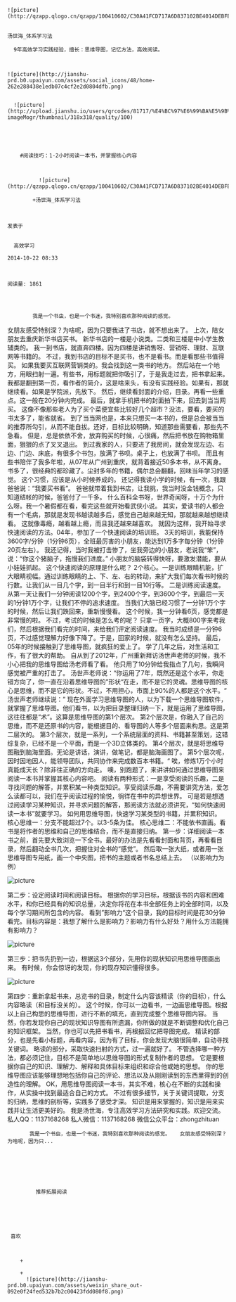 
    
  
    ![picture](http://qzapp.qlogo.cn/qzapp/100410602/C30A41FCD717A6D837102BE4014DEBFB/100)
    

    汤世海_体系学习法
  
      9年高效学习实践经验，擅长：思维导图，记忆方法，高效阅读。

  
  
    ![picture](http://jianshu-prd.b0.upaiyun.com/assets/social_icons/48/home-262e288438e1edb07c4cf2e2d0804dfb.png)
  
    
      ![picture](http://upload.jianshu.io/users/qrcodes/81717/%E4%BC%97%E6%99%BA%E5%9B%A2%E5%BE%AE%E4%BF%A1%E5%8F%B7.jpg?imageMogr/thumbnail/318x318/quality/100)
    


    
      
        #阅读技巧：1-2小时阅读一本书，并掌握核心内容
        
          
            
              ![picture](http://qzapp.qlogo.cn/qzapp/100410602/C30A41FCD717A6D837102BE4014DEBFB/100)
            
            +汤世海_体系学习法
        
        
    
    发表于 

    
      高效学习

    2014-10-22 08:33

    

    阅读量: 1861
  


        
            我是一个书虫，也是一个书迷，我特别喜欢那种阅读的感觉。

  女朋友感受特别深？为啥呢，因为只要我进了书店，就不想出来了。
  上次，陪女朋友去重庆新华书店买书。
  新华书店的一楼是小说类。二类和三楼是中小学生教辅类的。
  我一到书店，就直奔四楼。因为四楼是讲销售呀、营销呀、理财、互联网等书籍的。 
  不过，我到书店的目标不是买书，也不是看书。而是看那些书值得买。
  如果我要买互联网营销类的。我会找到这一类书的地方。
  然后站在一个地方，用眼扫射一遍。有些书，用标题就把你吸引了，于是我走过去，把书拿起来。
  我都是翻到第一页，看作者的简介，这是啥来头，有没有实践经验。如果有，那就继续看。如果是学院派，先放下。
  然后，继续看封面的介绍，目录。再看一些重点。这一般在20分钟内完成。
  最后，就拿手机把书的封面拍下来，回去到当当网买。
  这像不像那些老人为了买个菜便宜些比较好几个超市？没法，要看，要买的书太多了，能省就省。
  到了当当网也是，本来只想买一本书的，但是总会被当当的推荐所勾引，从而不能自拔。还好，目标比较明确，知道那些需要看，那些先不急看。
  但是，总是依依不舍，放弃购买的时候，心很痛，然后把书放在购物箱里面，狠狠的点了叉叉退出。
  到过我家的人，只要进了我房间，就会发现左边、右边、门边、床底，有很多个书包，放满了书呗。桌子上，也放满了书呗。
  而且有些书陪伴了我多年啦，从07年从广州到重庆，就背着接近50多本书，从不离身。
  书多了，很经典的都珍藏了。尘封多年的书籍，偶尔总会翻翻，回味当年学习的感觉。
  这个习惯，应该是从小时候养成的。
  还记得我读小学的时候，有一次，我跟爸爸说：“我要买书看”。
  爸爸就带着我到书店，让我挑，我当时没金钱概念，只知道结帐的时候，爸爸付了一千多。
  什么百科全书呀，世界奇闻呀，十万个为什么呀。我一个暑假都在看，看完这些就开始看武侠小说。
  其实，爱读书的人都会有一个毛病，那就是发现书越读越多后，感觉自己越来越无知，那就越来越想继续看。
  这就像毒瘾，越看越上瘾，而且我还越来越喜欢。
  就因为这样，我开始寻求快速阅读的方法。04年，参加了一个快速阅读的培训班。
  3天的培训，我能保持3600字/分钟（1分钟6页），全班最厉害的小朋友，能达到1万多字每分钟（1分钟20页左右）。
  我还记得，当时我被打击惨了，坐我旁边的小朋友，老说我“笨”，说：“你这个猪脑子，拖慢我们进度。”
  小朋友的脑袋转得快呀，要激发潜能，要从小娃娃抓起。
  这个快速阅读的原理是什么呢？
  2个核心。一是训练眼睛机能，扩大眼睛视幅。通过训练眼睛的上、下、左、右的转动，来扩大我们每次看书时候的行数。让我们从一目几个字，到一目半行和到一目10行等。
  二是训练阅读速度。从第一天让我们一分钟阅读1200个字，到2400个字，到3600个字，到最后一天的1分钟1万个字，让我们不停的追求速度。
  当我们大脑已经习惯了一分钟1万个字的时候，然后让我们跌回来，重新慢慢看。
  这个时候，我一分钟看6页，感觉都是非常慢的啦。
  不过，考试的时候是怎么考的呢？
  只拿一页字，大概800字来考我们，然后根据我们看完的时间，来给我们评定阅读速度。
  我当时成绩是一分钟6页，不过感觉理解力好像下降了。于是，回家的时候，就没有怎么坚持。
  最后，05年的时候接触到了思维导图，就疯狂的爱上了。
  学了几年之后，对生活和工作，有了很大的帮助。
  自从到了2012年，广州重新拜访汤世声老师的时候，我不小心把我的思维导图给汤老师看了看。
  他只用了10分钟给我指点了几句，我瞬间感觉被严重的打击了。
  汤世声老师说：“你运用了7年，既然还是这个水平，你走错方向了，你一直在沿着思维导图的”形状“在走，而不是它的灵魂。思维导图的核心是思维，而不是它的形状。不过，不用担心，市面上90%的人都是这个水平。“
  汤世声老师继续说：” 现在外面学习思维导图的人，以为下载一个思维导图软件，就掌握了思维导图。他们看书，以为把目录整理归纳一下，就是运用了思维导图，这往往都是“术”。这算是思维导图的第1个层次。
  第2个层次是，你融入了自己的思维，而不是还原书的内容，能根据目的、看导图的人等多个层面来构思。这是第二层次的。
  第3个层次，就是一系列，一个系统层面的资料、书籍甚至策划，这错综复杂，已经不是一个平面，而是一个3D立体类的。
  第4个层次，就是将思维导图融到脑海里面。无论是讲话，演讲，做笔记，都是脑海画图了。
  第5个层次呢，因时因地因人，能领导团队，共同协作来完成数百本书籍。“
  唉，修炼1万个小时真能成天长？除非往正确的方向走。
  噢，别跑题了，来讲讲如何通过思维导图来阅读一本书并掌握其核心内容吧。
  阅读有两种形式：一是享受阅读的乐趣，二是寻找问题的解答，并累积某一种类型知识。享受阅读乐趣，不需要讲究方法，爱怎么读都可以，我们在乎阅读过程的愉悦，徜徉在书中的异想世界。
  可是若是想透过阅读学习某种知识，并寻求问题的解答，那阅读方法就必须讲究，“如何快速阅读一本书”就要学习。
  如何用思维导图，快速学习某类型的书籍，并累积知识。  
  核心思维一：分支不能超过7个。以3-5条为佳。
  核心思维二：不能依书直画。看书是将作者的思维和自己的思维结合，而不是直接归纳。
  第一步：详细阅读一本书之前，首先要大致浏览一下全书。最好的办法是先看看封面和背页，再看看目录，然后翻动全书几次，把握住对全书的“感觉”。 然后取一张大纸，或者用一张思维导图专用纸，画一个中央图，把书的主题或者书名总结上去。 （以影响力为例）
  


![picture](http://upload-images.jianshu.io/upload_images/81717-245df92a23f8203a.jpg?imageView2/2/w/1240/q/100)

  第二步：设定阅读时间和阅读目标。
  根据你的学习目标，根据该书的内容和困难水平，和你已经具有的知识总量，决定你将花在本书全部任务上的全部时间，以及每个学习期间所包含的内容。 
  看到”影响力“这个目录，我的目标时间是花30分钟看完。目标内容是：我想了解什么是影响力？影响力有什么好处？用什么方法能拥有影响力？
  


![picture](http://upload-images.jianshu.io/upload_images/81717-853283ab82d1f899.jpg?imageView2/2/w/1240/q/100)

  第三步：把书先扔到一边，根据这3个部分，先用你的现状知识用思维导图画出来。
  有时候，你会惊讶的发现，你的现存知识懂得很多。

![picture](http://upload-images.jianshu.io/upload_images/81717-07b3502b8ae4c2f8.jpg?imageView2/2/w/1240/q/100)

  第四步：重新拿起书来，总览书的目录，制定什么内容该精读（你的目标），什么内容略读（和目标没关的）。
  这个时候，你可以一边看书，一边画思维导图。根据以上自己构思的思维导图，进行不断的填充，直到完成整个思维导图内容。
  当然，你若发现你自己的现状知识导图有所遗漏，你所做的就是不断调整和优化自己的知识框架。
  当然，你也可以先把书看书，再根据回忆把导图完成。
  精读的部分，也是先看小标题，再看内容，因为有了目标，你会发现大脑很简单，自动寻找关键词。
  略读的部分，采取快速扫射的方式，过一遍就好了。
  不管选择哪一种方法，都必须记住，目标不是简单地以思维导图的形式复制作者的思想。
  它是要根据你自己的知识、理解力、解释和具体目标来组织和综合他或她的思想。
  你的思维导图应该能够理想地包括你自己的评论、想法以及从刚刚读到的东西里得到的创造性的理解。
  OK，用思维导图阅读一本书，其实不难，核心在不断的实践和操作，从实操中找到最适合自己的方式。
  不过有很多细节，关于关键词提取，分支的归纳，思维的剖析等，实践多了感受才深。
  知识是用来掌握的，知识是用来实践并让生活更美好的。
  我是汤世海，专注高效学习方法研究和实践。欢迎交流。
  私人QQ：1137168268
  私人微信：1137168268
  微信公众平台：zhongzhituan

        
           我是一个书虫，也是一个书迷，我特别喜欢那种阅读的感觉。   女朋友感受特别深？为啥呢，因为只...
      
    
    
      
      
      
          
             推荐拓展阅读
        
      
    
    
      
          
     喜欢

      
      
        +
                  
        +
          ![picture](http://jianshu-prd.b0.upaiyun.com/assets/weixin_share_out-092e0f24fed532b7b2c00423fdd080f8.png)
        
      
    
  


